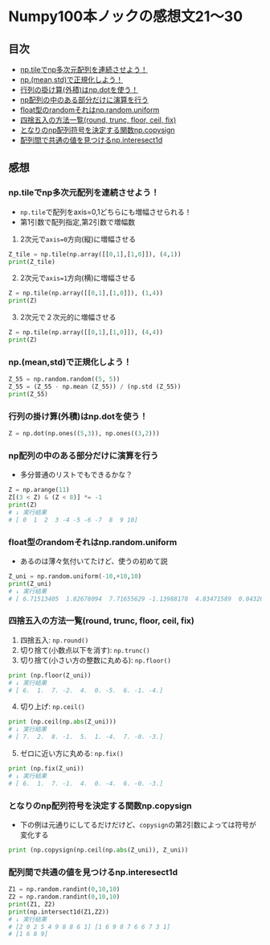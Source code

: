 # Numpy100本ノックの感想文21〜30

## 目次

- [np.tileでnp多次元配列を連続させよう！](#nptileでnp多次元配列を連続させよう)
- [np.(mean,std)で正規化しよう！](#npmeanstdで正規化しよう)
- [行列の掛け算(外積)はnp.dotを使う！](#行列の掛け算外積はnpdotを使う)
- [np配列の中のある部分だけに演算を行う](#np配列の中のある部分だけに演算を行う)
- [float型のrandomそれはnp.random.uniform](#float型のrandomそれはnprandomuniform)
- [四捨五入の方法一覧(round, trunc, floor, ceil, fix)](#四捨五入の方法一覧roundtruncfloorceilfix)
- [となりのnp配列符号を決定する関数np.copysign](#となりのnp配列符号を決定する関数npcopysign)
- [配列間で共通の値を見つけるnp.interesect1d](#配列間で共通の値を見つけるnp.interesect1d)


## 感想

### np.tileでnp多次元配列を連続させよう！
- `np.tile`で配列をaxis=0,1どちらにも増幅させられる！
- 第1引数で配列指定,第2引数で増幅数
1. 2次元で`axis=0`方向(縦)に増幅させる

```python:jupyter.py
Z_tile = np.tile(np.array([[0,1],[1,0]]), (4,1))
print(Z_tile)
```

2. 2次元で`axis=1`方向(横)に増幅させる

```python:jupyter.py
Z = np.tile(np.array([[0,1],[1,0]]), (1,4))
print(Z)
```

3. 2次元で２次元的に増幅させる

```python:jupyter.py
Z = np.tile(np.array([[0,1],[1,0]]), (4,4))
print(Z)
```

### np.(mean,std)で正規化しよう！
```python:jupyter.py
Z_55 = np.random.random((5, 5))
Z_55 = (Z_55 - np.mean (Z_55)) / (np.std (Z_55))
print(Z_55)
```

### 行列の掛け算(外積)はnp.dotを使う！
```python:jupyter.py
Z = np.dot(np.ones((5,3)), np.ones((3,2)))
```

### np配列の中のある部分だけに演算を行う
- 多分普通のリストでもできるかな？

```python:jupyter.py
Z = np.arange(11)
Z[(3 < Z) & (Z < 8)] *= -1
print(Z)
# ↓ 実行結果
# [ 0  1  2  3 -4 -5 -6 -7  8  9 10]
```

### float型のrandomそれはnp.random.uniform
- あるのは薄々気付いてたけど、使うの初めて説

```python:jupyter.py
Z_uni = np.random.uniform(-10,+10,10)
print(Z_uni)
# ↓ 実行結果
# [ 6.71513405  1.82678094  7.71655629 -1.13988178  4.83471589  0.04326439 -4.19139452  6.68664864 -0.97458844 -3.4317147 ]
```

### 四捨五入の方法一覧(round, trunc, floor, ceil, fix)
1. 四捨五入: `np.round()`
2. 切り捨て(小数点以下を消す): `np.trunc()`
3. 切り捨て(小さい方の整数に丸める): `np.floor()`

```python:jupyter.py
print (np.floor(Z_uni))
# ↓ 実行結果
# [ 6.  1.  7. -2.  4.  0. -5.  6. -1. -4.]
```

4. 切り上げ: `np.ceil()`

```python:jupyter.py
print (np.ceil(np.abs(Z_uni)))
# ↓ 実行結果
# [ 7.  2.  8. -1.  5.  1. -4.  7. -0. -3.]
```

5. ゼロに近い方に丸める: `np.fix()`

```python:jupyter.py
print (np.fix(Z_uni))
# ↓ 実行結果
# [ 6.  1.  7. -1.  4.  0. -4.  6. -0. -3.]
```

### となりのnp配列符号を決定する関数np.copysign
- 下の例は元通りにしてるだけだけど、`copysign`の第2引数によっては符号が変化する

```python:jupyter.py
print (np.copysign(np.ceil(np.abs(Z_uni)), Z_uni))
```

### 配列間で共通の値を見つけるnp.interesect1d
```python:jupyter.py
Z1 = np.random.randint(0,10,10)
Z2 = np.random.randint(0,10,10)
print(Z1, Z2)
print(np.intersect1d(Z1,Z2))
# ↓ 実行結果
# [2 0 2 5 4 9 8 8 6 1] [1 6 9 8 7 6 6 7 3 1]
# [1 6 8 9]
```

